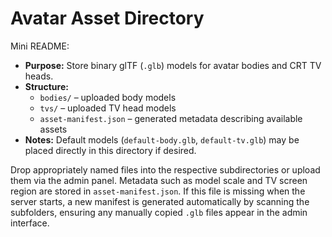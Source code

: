 # Avatar Asset Directory

Mini README:
- **Purpose:** Store binary glTF (`.glb`) models for avatar bodies and CRT TV heads.
- **Structure:**
  - `bodies/` – uploaded body models
  - `tvs/` – uploaded TV head models
  - `asset-manifest.json` – generated metadata describing available assets
- **Notes:** Default models (`default-body.glb`, `default-tv.glb`) may be placed
  directly in this directory if desired.

Drop appropriately named files into the respective subdirectories or upload
them via the admin panel. Metadata such as model scale and TV screen region are
stored in `asset-manifest.json`. If this file is missing when the server
starts, a new manifest is generated automatically by scanning the subfolders,
ensuring any manually copied `.glb` files appear in the admin interface.

